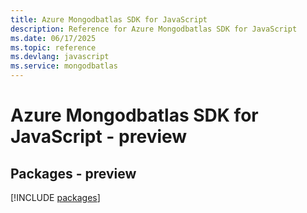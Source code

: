 ```yaml
---
title: Azure Mongodbatlas SDK for JavaScript
description: Reference for Azure Mongodbatlas SDK for JavaScript
ms.date: 06/17/2025
ms.topic: reference
ms.devlang: javascript
ms.service: mongodbatlas
---
```

# Azure Mongodbatlas SDK for JavaScript - preview
## Packages - preview
[!INCLUDE [packages](mongodbatlas-index.md)]